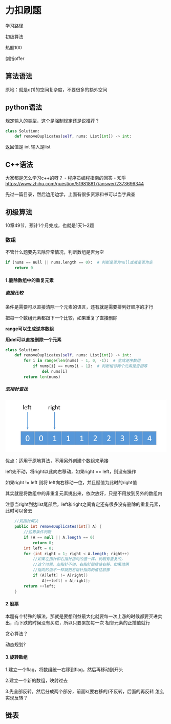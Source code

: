 # 力扣刷题

学习路径

初级算法

热题100

剑指offer



## 算法语法

原地：就是o(1)的空间复杂度，不要很多的额外空间



## python语法

规定输入的类型，这个是强制规定还是说推荐？

```python
class Solution:
    def removeDuplicates(self, nums: List[int]) -> int:
```

返回值是 int 输入是list



## C++语法

大家都是怎么学习c++的呀？ - 程序员编程指南的回答 - 知乎 https://www.zhihu.com/question/519818817/answer/2373696344

先过一篇目录，然后边用边学，上面有很多资源和书可以当字典查





## 初级算法

10章49节，预计1个月完成，也就是1天1~2题







### 数组

不管什么题要先去除异常情况，判断数组是否为空

```python
if (nums == null || nums.length == 0):  # 判断是否为null或者是否为空
	return 0
```







#### 1.删除数组中的重复元素



##### **直接比较**

条件是需要可以直接清除一个元素的语言，还有就是需要排列好顺序的才行

把每一个数组元素都跟下一个比较，如果重复了直接删除

**range可以生成逆序数组**

**用del可以直接删除一个元素**

```python
class Solution:
    def removeDuplicates(self, nums: List[int]) -> int:
        for i in range(len(nums) - 1, 0, -1):  # 生成逆序数组
            if nums[i] == nums[i - 1]:  # 判断相邻两个元素是否相等
                del nums[i]
        return len(nums)
```



##### 双指针查找

![image-20220617100922510](https://raw.githubusercontent.com/DejaVuyan/blog.img/main/202206171009810.png)

优点：适用于原地算法，不用另外创建个数组来承接



left先不动，将right以此向右移动，如果right == left，则没有操作

如果right != left 则将 left向右移动一位，并且赋值为此时的right值

其实就是将数组中的非重复元素挑出来，依次放好，只是不用放到另外的数组内

注意当right到达list尾部后，left和right之间肯定还有很多没有删除的重复元素，此时可以舍去



```java
    //双指针解决
    public int removeDuplicates(int[] A) {
        //边界条件判断
        if (A == null || A.length == 0)
            return 0;
        int left = 0;
        for (int right = 1; right < A.length; right++)
            //如果左指针和右指针指向的值一样，说明有重复的，
            //这个时候，左指针不动，右指针继续往右移。如果他俩
            //指向的值不一样就把右指针指向的值往前挪
            if (A[left] != A[right])
                A[++left] = A[right];
        return ++left;
    }

```



#### 2.股票

本题有个特殊的解法，那就是要想利益最大化就要每一次上涨的时候都要买进卖出，而下跌的时候没有买进，所以只要累加每一次 相邻元素的正插值就行



贪心算法？

动态规划?



#### 3.旋转数组

1.建立一个flag，将数组统一右移到flag，然后再移动到开头

2.建立一个新的数组，映射过去

3.先全部反转，然后分成两个部分，前面k(要右移的)不反转，后面的再反转   怎么实现反转？







## 链表

